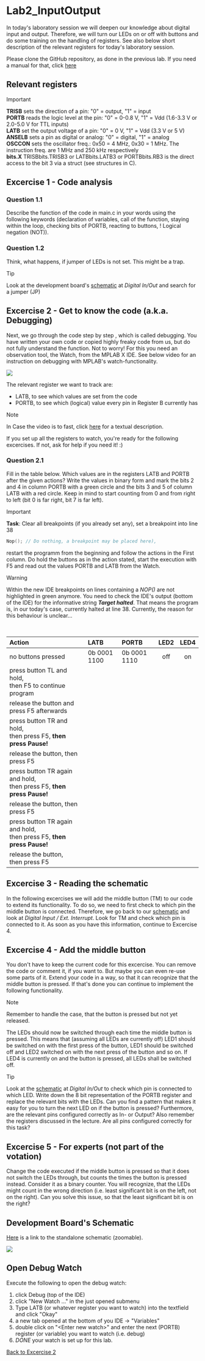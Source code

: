 # Lab2_InputOutput
In today's laboratory session we will deepen our knowledge about digital input and output. Therefore, we will turn our LEDs on or off with buttons and do some training on the handling of registers.
See also below short description of the relevant registers for today's laboratory session.

Please clone the GitHub repository, as done in the previous lab. If you need a manual for that, click [here](https://github.com/MicrocontrollerApplications/Utilities/blob/main/git.md)

## Relevant registers
> [!IMPORTANT]
> **TRISB** sets the direction of a pin: "0" = output, "1" = input<br>
> **PORTB** reads the logic level at the pin: "0" = 0-0.8 V, "1" = Vdd (1.6-3.3 V or 2.0-5.0 V for TTL inputs)<br>
> **LATB** set the output voltage of a pin: "0" = 0 V, "1" = Vdd (3.3 V or 5 V)<br>
> **ANSELB** sets a pin as digital or analog: "0" = digital, "1" = analog<br>
> **OSCCON** sets the oscillator freq.: 0x50 = 4 MHz, 0x30 = 1 MHz. The instruction freq. are 1 MHz and 250 kHz respectively<br>
> **<Register>bits.X** TRISBbits.TRISB3 or LATBbits.LATB3 or PORTBbits.RB3 is the direct access to the bit 3 via a struct (see structures in C).

## Excercise 1 -  Code analysis

### Question 1.1 
Describe the function of the code in main.c in your words using the following keywords (declaration of variables, call of
the function, staying within the loop, checking bits of PORTB, reacting to buttons, ! Logical negation (NOT)).


### Question 1.2 
Think, what happens, if jumper of LEDs is not set. This might be a trap.
> [!TIP]
> Look at the development board's [schematic](#development-boards-schematic) at *Digital In/Out* and search for a jumper (JP)

## Excercise 2 - Get to know the code (a.k.a. Debugging)
Next, we go through the code step by step , which is called debugging.
You have written your own code or copied highly freaky code from us, but do not fully understand the function.
Not to worry! For this you need an observation tool, the Watch, from the MPLAB X IDE. 
See below video for an instruction on debugging with MPLAB's watch-functionality.

![](images/OpenWatch.gif)

The relevant register we want to track are:
- LATB, to see which values are set from the code
- PORTB, to see which (logical) value every pin in Register B currently has

> [!NOTE]
> In Case the video is to fast, click [here](#open-debug-watch) for a textual description.

If you set up all the registers to watch, you're ready for the following excercises. If not, ask for help if you need it! :)

### Question 2.1 
Fill in the table below. Which values are in the registers LATB and PORTB after the given actions?
Write the values in binary form and mark the bits 2 and 4 in column PORTB with a green circle and the bits 3 and 5
of column LATB with a red circle. Keep in mind to start counting from 0 and from right to left (bit 0 is far right, bit
7 is far left).

> [!IMPORTANT]
> **Task**: Clear all breakpoints (if you already set any), set a breakpoint into line 38 
> ``` C
> Nop(); // Do nothing, a breakpoint may be placed here),
> ```
> restart the programm from the beginning and follow the actions in the First column. Do hold the buttons as in the action stated, start the execution with F5 and read out the values PORTB and LATB from the Watch.

> [!WARNING]
> Within the new IDE breakpoints on lines containing a *NOP()* are not highlighted in green anymore. You need to check the IDE's output (bottom of the IDE) for the informative string ***Target halted***. That means the program is, in our today's case, currently halted at line 38.
> Currently, the reason for this behaviour is unclear...

<br>

| Action| LATB   | PORTB  | LED2  | LED4  |
| :--- |  :--- |  :--- |  :---: |  :---: | 
| no buttons pressed | 0b 0001 1100 | 0b 0001 1110 | off | on |
|press button TL and hold, <br>then F5 to continue program | | | | |
| release the button and press F5 afterwards | | | | |
| press button TR and hold,<br> then press F5, **then press Pause!** | | | | |
| release the button, then press F5 | | | | |
| press button TR again and hold,<br> then press F5, **then press Pause!** | | | | |
| release the button, then press F5  | | | | |
| press button TR again and hold,<br> then press F5, **then press Pause!** | | | | |
| release the button,<br> then press F5 | | | | |

## Excercise 3 - Reading the schematic
In the following excercises we will add the middle button (TM) to our code to extend its functionality.
To do so, we need to first check to which pin the middle button is connected. Therefore, we go back to our [schematic](#development-boards-schematic) and look at *Digital Input / Ext. Interrupt*. Look for TM and check which pin is connected to it.
As soon as you have this information, continue to Excercise 4.

## Excercise 4 - Add the middle button
You don't have to keep the current code for this excercise. You can remove the code or comment it, if you want to. But maybe you can even re-use some parts of it. 
Extend your code in a way, so that it can recognize that the middle button is pressed. If that's done you can continue to implement the following functionality.
> [!NOTE]
> Remember to handle the case, that the button is pressed but not yet released.

The LEDs should now be switched through each time the middle button is pressed. This means that (assuming all LEDs are currently off) LED1 should be switched on with the first press of the button, LED1 should be switched off and LED2 switched on with the next press of the button and so on. If LED4 is currently on and the button is pressed, all LEDs shall be switched off.

> [!TIP]
> Look at the [schematic](#development-boards-schematic) at *Digital In/Out* to check which pin is connected to which LED. Write down the 8 bit representation of the PORTB register and replace the relevant bits with the LEDs. Can you find a pattern that makes it easy for you to turn the next LED on if the button is pressed? Furthermore, are the relevant pins configured correctly as In- or Output?
> Also remember the registers discussed in the lecture. Are all pins configured correctly for this task?

## Excercise 5 - For experts (not part of the votation)
Change the code executed if the middle button is pressed so that it does not switch the LEDs through, but counts the times the button is pressed instead. Consider it as a binary counter.
You will recognize, that the LEDs might count in the wrong direction (i.e. least significant bit is on the left, not on the right). Can you solve this issue, so that the least significant bit is on the right?


## Development Board's Schematic
[Here](https://raw.githubusercontent.com/MicrocontrollerApplications/Lab2_InputOutput/refs/heads/main/images/uCquick_Board_2018_01.svg) is a link to the standalone schematic (zoomable). 

![](images/uCquick_Board_2018_01.svg)


## Open Debug Watch
Execute the following to open the debug watch:
1. click Debug (top of the IDE)
2. click "New Watch ..." in the just opened submenu
3. Type LATB (or whatever register you want to watch) into the textfield and click "Okay"
4. a new tab opened at the bottom of you IDE -> "Variables"
5. double click on "\<Enter new watch\>" and enter the next (PORTB) register (or variable) you want to watch (i.e. debug)
6. *DONE* your watch is set up for this lab.

[Back to Excercise 2](#excercise-2---get-to-know-the-code-aka-debugging)
